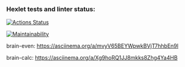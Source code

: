 ### Hexlet tests and linter status:
[![Actions Status](https://github.com/Nikita5343/python-project-49/actions/workflows/hexlet-check.yml/badge.svg)](https://github.com/Nikita5343/python-project-49/actions)

[![Maintainability](https://api.codeclimate.com/v1/badges/e0426aa8fabac2c5fcc2/maintainability)](https://codeclimate.com/github/Nikita5343/python-project-49/maintainability)

brain-even:
https://asciinema.org/a/mvyV65BEYWpwkBVjT7hhbEn9l

brain-calc:
https://asciinema.org/a/Xg9hoRQ1JJ8mkks8Zhg4Ya4HB